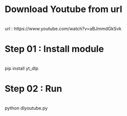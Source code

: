 <h1>Download Youtube from url</h1> <br>
url : https://www.youtube.com/watch?v=aBJmmdGkSvk <br>

<h1>Step 01 : Install module</h1> <br>
pip install yt_dlp <br>
<h1>Step 02 : Run</h1> <br>
python dlyoutube.py
